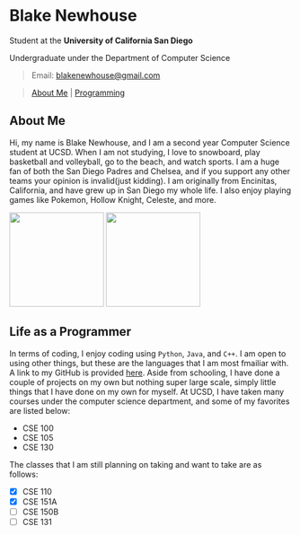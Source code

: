 
# Blake Newhouse

Student at the **University of California San Diego**

Undergraduate under the Department of Computer Science

> Email: blakenewhouse@gmail.com 

> [About Me](#about-me) | [Programming](#life-as-a-programmer)

## About Me
Hi, my name is Blake Newhouse, and I am a second year Computer Science student at UCSD. When I am not studying, I love to snowboard, play basketball and volleyball, go to the beach, and watch sports.
I am a huge fan of both the San Diego Padres and Chelsea, and if you support any other teams your opinion is invalid(just kidding). I am originally from Encinitas, California, and have grew up in San Diego my whole life. I also enjoy playing games like Pokemon, Hollow Knight, Celeste, and more.

<img src="https://github.com/user-attachments/assets/35a9144a-6058-4c0c-b811-8214855cd437" width="168">

<img src="https://github.com/user-attachments/assets/bde4fd6a-87d5-4a2c-bad5-2a6730f0ca68" width="168">

## Life as a Programmer
In terms of coding, I enjoy coding using `Python`, `Java`, and `C++`. I am open to using other things, but these are the languages that I am most fmailiar with. A link to my GitHub is provided [here](https://github.com/blakenewhouse). Aside from schooling, I have done a couple of projects on my own but nothing super large scale, simply little things that I have done on my own for myself. At UCSD, I have taken many courses under the computer science department, and some of my favorites are listed below:

- CSE 100
- CSE 105
- CSE 130

The classes that I am still planning on taking and want to take are as follows:

- [x] CSE 110
- [x] CSE 151A
- [ ] CSE 150B
- [ ] CSE 131
